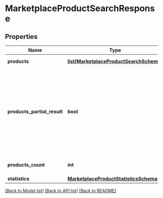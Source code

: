 # MarketplaceProductSearchResponse


## Properties
Name | Type | Description | Notes
------------ | ------------- | ------------- | -------------
**products** | [**list[MarketplaceProductSearchSchema]**](MarketplaceProductSearchSchema.md) | List of products. | [optional] 
**products_partial_result** | **bool** | Indicates whether response contains partial result. It could be in case when request took too long and was terminated by timeout. | [optional] 
**products_count** | **int** | Count of matched results. | 
**statistics** | [**MarketplaceProductStatisticsSchema**](MarketplaceProductStatisticsSchema.md) |  | [optional] 

[[Back to Model list]](../README.md#documentation-for-models) [[Back to API list]](../README.md#documentation-for-api-endpoints) [[Back to README]](../README.md)


